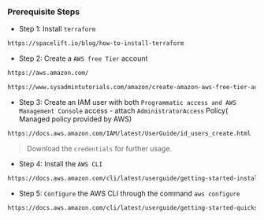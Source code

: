 ### Prerequisite Steps
* Step 1: Install `terraform`

```bash
https://spacelift.io/blog/how-to-install-terraform
```

* Step 2: Create a `AWS free Tier` account

```bash
https://aws.amazon.com/
```
```bash
https://www.sysadmintutorials.com/amazon/create-amazon-aws-free-tier-account/
```

* Step 3: Create an IAM user with both `Programmatic access and AWS Management Console` access - attach `AdministratorAccess` Policy( Managed policy provided by AWS)

```bash
https://docs.aws.amazon.com/IAM/latest/UserGuide/id_users_create.html
```
> Download the `credentials` for further usage.

* Step 4: Install the `AWS CLI`

```bash
https://docs.aws.amazon.com/cli/latest/userguide/getting-started-install.html
```


* Step 5: `Configure` the AWS CLI through the command `aws configure`

```bash
https://docs.aws.amazon.com/cli/latest/userguide/getting-started-quickstart.html
```


